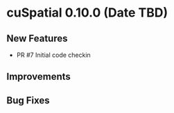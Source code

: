 # cuSpatial 0.10.0 (Date TBD)

## New Features

- PR #7 Initial code checkin

## Improvements

## Bug Fixes

